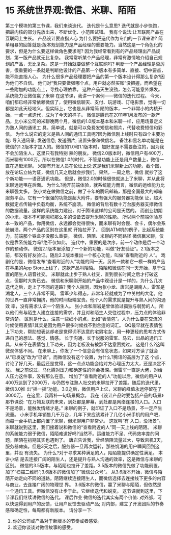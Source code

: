 # 15 系统世界观:微信、米聊、陌陌

第三个模块的第三节课，我们来谈迭代。
迭代是什么意思?
迭代就是小步快跑，把最内核的部分先放出来，不断优化、小范围试错。
我有个说法:让互联网产品在互联网上生长。
产品设计要直指人心
为什么要把迭代作为专门的一节课来讲? 简单粗暴的回答就是:版本规划能力是产品经理的重要能力。当然这是一个角色化的要求，但是为什么要这样做角色要求呢? 因为我经常看到有的产品经理出产品规划，第一版产品就无比复杂。 我常常听某个产品经理，非常有激情地介绍自己规划的产品，无比复杂。这是一开始就要做整个互联网吗? 判断一个产品经理是否厉害，很重要的一条就是判断他设计的产品第一个版本有多简单、直接、切中要点，能不能直指人心。 为什么很多产品经理要把产品的第一个版本设计得那么复杂?因为他们不自信。 他们对“我只要做强哪个点，用户就必然买账”没把握，而希望在一些附加的功能点上，寻找心理依靠。 这种产品天生没劲，怎么可能意外爆发。
系统能力让微信赢了米聊
在这节课，我讲一个案例——微信的迭代过程。 今天，咱们都已经非常依赖微信了，使用微信聊天、支付、玩游戏、订电影票，觉得一切都是如此天经地义。但实际上，它也是从非常简 陋的版本，一个非常小的内核开始，一点一点迭代，成为了今天的样子。 微信是腾讯在2011年1月发布的一款产品，比小米公司的米聊晚两个月。微信的1.0版本基本和米聊一样，应用场景定义为熟人间的通讯工 具。简单说，就是可以免费发短信和照片，代替收费短信和彩信。 为什么说它的定义是熟人间的通讯工具呢?因为微信刚上线时只有四个主要功能:
导入通讯录;
发送信息;
发送图片;
设置头像和微信名。 备注和黑名单功能是在微信的1.2版本才加入的。微信的1.0和1.1版本时，加好友是不需要备注的，因为我不会加陌生人，这里只有我特别 熟的朋友。 微信2.0版本时，微信用户有400万，而米聊有1000万。所以在微信1.0的时代，不管是功能上还是用户数量上，微信一直在追赶米聊。 米聊有开发人员在论坛上说:这是我们米聊新上的功能，截个图，放在论坛立帖为证，微信几天之后就会抄我们。果然，一周之后，微信 就抄了这个新功能——语音通讯功能。
但是，微信2.0的时候很快就追上了米聊，并从此将米聊远远甩在后面。 为什么?抛开前端体验，就系统能力而言，微信的运维能力比米聊强太多。 张小龙在做微信之前，做了十年的腾讯邮箱，那是全国最大的邮箱服务平台。它有一个很强的功能是超大附件，要有强大的服务器功能保 证，超大数据定点传输中负载均衡，系统不崩溃。 微信的背后有数十万台服务器支撑微信的数据流量。这样的系统能力建设，对于腾讯这样的公司是天然的。 而创业初期的小米，根本不可能囤积那么多的设备去提升米聊的性能。 所以两个前端体验基本一致的产品，你用微信，永远都会觉得很快，而米聊有时会慢、会卡，偶尔会系统崩溃。两个产品的区别在这里就 开始拉开了。
回到ATM机的例子，比起系统能力，前端那个铁盒子没那么重要。
微信、陌陌、米聊的不同路径
微信赢米聊，仅仅是靠系统能力吗?绝不仅如此。
迭代中，重要的是次序，前一个动作是后一个动作的预动作。 微信2.1版本里添加了一个新的功能，叫做“好友验证”。2.1版本之前，都没有好友验证。随后2.2版本推出一个核心功能，叫做“查看附近的 人”。
戏剧化的是，微信发布“查看附近的人”功能的同一天，另外一款和它一模一样的产品在苹果的App Store上线了，这款产品叫陌陌。 陌陌和微信在同一天开始，基于位置的陌生人语音社交。 米聊就此止步于熟人社交，直到很长时间之后才打破这点，但那时大势已去。 微信和米聊刚开始的产品中观设计是一样的，为什么几次迭代之后，走上了不同的道路? 我个人揣测，因为张小龙、唐岩是湖南人，雷军是湖北人，三个人非常不同。 雷军少年得志，非常年轻就成为了中关村的大佬。他的世界一直非常拥挤，他的时间极端宝贵。他个人的需求就是提升与熟人间的沟通效 率，没有需求认识一个陌生人。 张小龙和唐岩是曾体验过孤独与弱势的人，所以他们有与陌生人建立连接的需求，并且对和陌生人交往过程中，压力点的体验非常清楚。 区别是什么，注意一些细小的点，比如“表情包”。人为什么要在交流的时候使用表情?其实是因为用户很多时候找不到合适的词汇。 QQ最早就在表情包上下功夫，帮助想表达却老是觉得词不达意的宅男宅女，用一种更轻的思考方式传递自己的想法、感觉、情感。 长于沟通、长于说服的雷军、马云，出品的通讯工具，从来不在表情包上下功夫，因为老板没有被辞不达意困扰过。 这是什么?这叫微观体感不同。 在米聊上，你发了一个信息会有信息状态，如果对方读了就会从“已发送”改为“已读”。而微信没有这个设置，为什么?腾讯的高层为了这 个点，讨论了好几天，最后还是觉得，这一点点功能会给对方心理压力太大，还是决定不放。 我之前说过，马化腾对压力和确定性的体会极深。但雷军一直是大佬，对给人压力这件事，没有那么在意。 增加了“查看附近的人”功能以后，微信的用户从400万达到了2000万，与仍然专注熟人社交的米聊拉开了差距。随后的迭代里，微信3.0推 出“摇一摇”功能。3.0之后，微信用户上亿，米聊的峰值永远停留在了3000万。
在这里，我再补一句场景概念。
我在《设计产品时要包括产品的场景》那节课说: “在万物互联的未来，到处都是屏幕，到处都是网络连接的入口。入口不是场景，能触发情绪才是。” 米聊的例子，就印证了入口不是场景，不一定产生流量。 小米手机年销售几千万台，几年下来应该累计了几亿小米手机的用户吧，而每一台手机上都内置了米聊，但米聊用户非常少。 这就叫“有 入口，没场景”。
米聊就说到这里，我们接着说和微信的“查看附近的人”同一天上线的陌陌。 米聊的系统能力弱于微信，陌陌难道好吗?当然不。运维能力不足、代码效率差的问题，陌陌在初期其实也遇到了。 唐岩告诉我，曾经陌陌流量过大，导致宕机3天，服务器瘫痪。但是3天之后，服务器一旦再次运转，那些饥渴的用户瞬间回到这里，并没 有流失。
为什么?对于寻求某种满足的人，陌陌能提供确定性满足。
本讲小结
是去连接广阔的陌生人，还是提升与熟人沟通的效率，这是微信与米聊的区别。 微信的3.5版本，与陌陌也拉开了差距。3.5版本的微信先做了功能前置，加了“扫描二维码”;3.6版本的微信加了“微信公众号”。 从3.6版本开始，微信与陌陌开始走向不同的道路。陌陌继续连接陌生人，而微信选择去连接线下更多的内容与商业，去连接广阔的物理世 界。
3.6版本的微信，赢了米聊与陌陌，但依然是一个通讯工具。但微信没有止步于此，它继续迭代和蜕变。 这节课就到这里，下节课我们继续讲微信的迭代。
课后作业
微信的迭代其实有两个价值:
对外部，可以快速得到用户的反馈，让用户反馈去驱动产品;
对内部，建立了开发团队的节奏感和确定性，每周都有新版本。
请分享一下:
1. 你的公司或产品对于新版本的节奏或者感受。
2. 欢迎你谈谈对微信故事的感受。